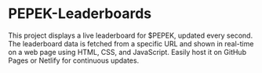 # PEPEK-Leaderboards
This project displays a live leaderboard for $PEPEK, updated every second. The leaderboard data is fetched from a specific URL and shown in real-time on a web page using HTML, CSS, and JavaScript. Easily host it on GitHub Pages or Netlify for continuous updates.
